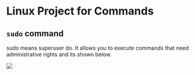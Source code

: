 # Linux Project for Commands

## `sudo` command


sudo means superuser do. It allows you to execute commands that need administrative rights and its shown below.

![](Images%5CScreenshot%202023-12-03%20015901.png)
